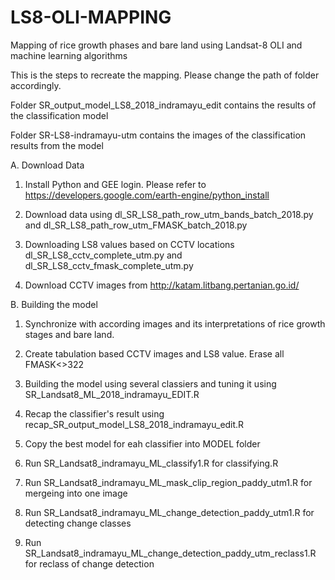 # LS8-OLI-MAPPING
Mapping of rice growth phases and bare land using Landsat-8 OLI and machine learning algorithms


This is the steps to recreate the mapping. Please change the path of folder accordingly.

Folder SR_output_model_LS8_2018_indramayu_edit contains the results of the classification model

Folder SR-LS8-indramayu-utm contains the images of the classification results from the model

A. Download Data
1. Install Python and GEE login. Please refer to https://developers.google.com/earth-engine/python_install

2. Download data using dl_SR_LS8_path_row_utm_bands_batch_2018.py and dl_SR_LS8_path_row_utm_FMASK_batch_2018.py

3. Downloading LS8 values based on CCTV locations dl_SR_LS8_cctv_complete_utm.py and dl_SR_LS8_cctv_fmask_complete_utm.py 

4. Download CCTV images from http://katam.litbang.pertanian.go.id/

B. Building the model
1. Synchronize with according images and its interpretations of rice growth stages and bare land.

2. Create tabulation based CCTV images and LS8 value. Erase all FMASK<>322

3. Building the model using several classiers and tuning it using SR_Landsat8_ML_2018_indramayu_EDIT.R

4. Recap the classifier's result using recap_SR_output_model_LS8_2018_indramayu_edit.R

5. Copy the best model for eah classifier into MODEL folder

6. Run SR_Landsat8_indramayu_ML_classify1.R for classifying.R

7. Run SR_Landsat8_indramayu_ML_mask_clip_region_paddy_utm1.R for mergeing into one image

8. Run SR_Landsat8_indramayu_ML_change_detection_paddy_utm1.R for detecting change classes

8. Run SR_Landsat8_indramayu_ML_change_detection_paddy_utm_reclass1.R for reclass of change detection

